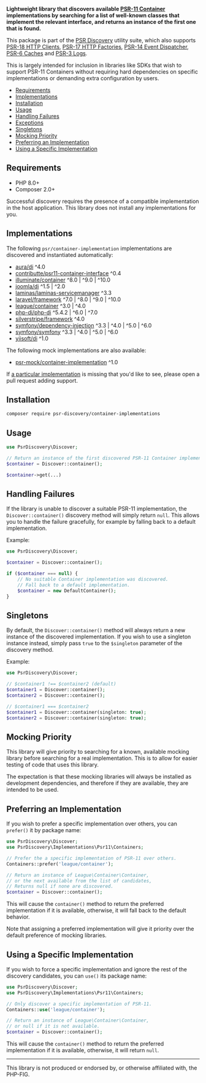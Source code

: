 **Lightweight library that discovers available [PSR-11 Container](https://www.php-fig.org/psr/psr-11/) implementations by searching for a list of well-known classes that implement the relevant interface, and returns an instance of the first one that is found.**

This package is part of the [PSR Discovery](https://github.com/psr-discovery) utility suite, which also supports [PSR-18 HTTP Clients](https://github.com/psr-discovery/http-client-implementations), [PSR-17 HTTP Factories](https://github.com/psr-discovery/http-factory-implementations), [PSR-14 Event Dispatcher](https://github.com/psr-discovery/event-dispatcher-implementations), [PSR-6 Caches](https://github.com/psr-discovery/cache-implementations) and [PSR-3 Logs](https://github.com/psr-discovery/log-implementations).

This is largely intended for inclusion in libraries like SDKs that wish to support PSR-11 Containers without requiring hard dependencies on specific implementations or demanding extra configuration by users.

-   [Requirements](#requirements)
-   [Implementations](#implementations)
-   [Installation](#installation)
-   [Usage](#usage)
-   [Handling Failures](#handling-failures)
-   [Exceptions](#exceptions)
-   [Singletons](#singletons)
-   [Mocking Priority](#mocking-priority)
-   [Preferring an Implementation](#preferring-an-implementation)
-   [Using a Specific Implementation](#using-a-specific-implementation)

## Requirements

-   PHP 8.0+
-   Composer 2.0+

Successful discovery requires the presence of a compatible implementation in the host application. This library does not install any implementations for you.

## Implementations

The following `psr/container-implementation` implementations are discovered and instantiated automatically:

-   [aura/di](https://github.com/auraphp/Aura.Di) ^4.0
-   [contributte/psr11-container-interface](https://github.com/contributte/psr11-container-interface) ^0.4
-   [illuminate/container](https://github.com/illuminate/container) ^8.0 | ^9.0 | ^10.0
-   [joomla/di](https://github.com/joomla-framework/di) ^1.5 | ^2.0
-   [laminas/laminas-servicemanager](https://github.com/laminas/laminas-servicemanager) ^3.3
-   [laravel/framework](https://github.com/laravel/framework) ^7.0 | ^8.0 | ^9.0 | ^10.0
-   [league/container](https://github.com/thephpleague/container) ^3.0 | ^4.0
-   [php-di/php-di](https://github.com/PHP-DI/PHP-DI) ^5.4.2 | ^6.0 | ^7.0
-   [silverstripe/framework](https://github.com/silverstripe/silverstripe-framework) ^4.0
-   [symfony/dependency-injection](https://github.com/symfony/dependency-injection) ^3.3 | ^4.0 | ^5.0 | ^6.0
-   [symfony/symfony](https://github.com/symfony/symfony) ^3.3 | ^4.0 | ^5.0 | ^6.0
-   [yiisoft/di](https://github.com/yiisoft/di) ^1.0

The following mock implementations are also available:

-   [psr-mock/container-implementation](https://github.com/psr-mock/container-implementation) ^1.0

If [a particular implementation](https://packagist.org/providers/psr/container-implementation) is missing that you'd like to see, please open a pull request adding support.

## Installation

```bash
composer require psr-discovery/container-implementations
```

## Usage

```php
use PsrDiscovery\Discover;

// Return an instance of the first discovered PSR-11 Container implementation.
$container = Discover::container();

$container->get(...)
```

## Handling Failures

If the library is unable to discover a suitable PSR-11 implementation, the `Discover::container()` discovery method will simply return `null`. This allows you to handle the failure gracefully, for example by falling back to a default implementation.

Example:

```php
use PsrDiscovery\Discover;

$container = Discover::container();

if ($container === null) {
    // No suitable Container implementation was discovered.
    // Fall back to a default implementation.
    $container = new DefaultContainer();
}
```

## Singletons

By default, the `Discover::container()` method will always return a new instance of the discovered implementation. If you wish to use a singleton instance instead, simply pass `true` to the `$singleton` parameter of the discovery method.

Example:

```php
use PsrDiscovery\Discover;

// $container1 !== $container2 (default)
$container1 = Discover::container();
$container2 = Discover::container();

// $container1 === $container2
$container1 = Discover::container(singleton: true);
$container2 = Discover::container(singleton: true);
```

## Mocking Priority

This library will give priority to searching for a known, available mocking library before searching for a real implementation. This is to allow for easier testing of code that uses this library.

The expectation is that these mocking libraries will always be installed as development dependencies, and therefore if they are available, they are intended to be used.

## Preferring an Implementation

If you wish to prefer a specific implementation over others, you can `prefer()` it by package name:

```php
use PsrDiscovery\Discover;
use PsrDiscovery\Implementations\Psr11\Containers;

// Prefer the a specific implementation of PSR-11 over others.
Containers::prefer('league/container');

// Return an instance of League\Container\Container,
// or the next available from the list of candidates,
// Returns null if none are discovered.
$container = Discover::container();
```

This will cause the `container()` method to return the preferred implementation if it is available, otherwise, it will fall back to the default behavior.

Note that assigning a preferred implementation will give it priority over the default preference of mocking libraries.

## Using a Specific Implementation

If you wish to force a specific implementation and ignore the rest of the discovery candidates, you can `use()` its package name:

```php
use PsrDiscovery\Discover;
use PsrDiscovery\Implementations\Psr11\Containers;

// Only discover a specific implementation of PSR-11.
Containers::use('league/container');

// Return an instance of League\Container\Container,
// or null if it is not available.
$container = Discover::container();
```

This will cause the `container()` method to return the preferred implementation if it is available, otherwise, it will return `null`.

---

This library is not produced or endorsed by, or otherwise affiliated with, the PHP-FIG.
